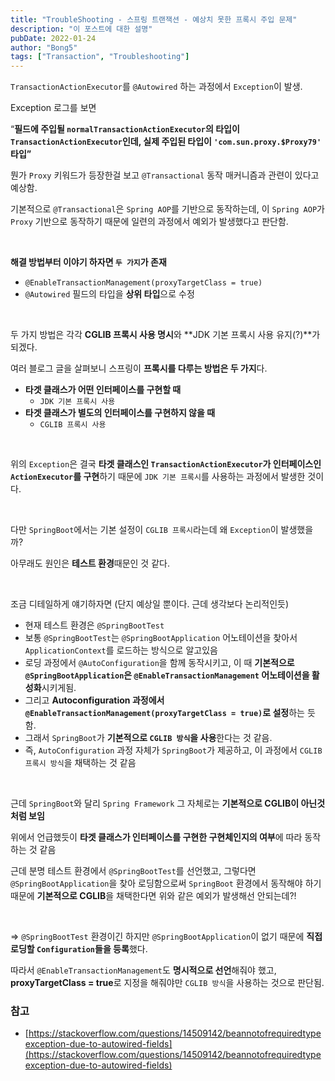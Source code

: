 ```yaml
---
title: "TroubleShooting - 스프링 트랜잭션 - 예상치 못한 프록시 주입 문제"
description: "이 포스트에 대한 설명"
pubDate: 2022-01-24
author: "Bong5"
tags: ["Transaction", "Troubleshooting"]
---
```

`TransactionActionExecutor`를 `@Autowired` 하는 과정에서 `Exception`이 발생.

<script src="https://gist.github.com/BongHoLee/cebaa2fb2803844539a3da1d10b73e71.js"></script>

Exception 로그를 보면

“**필드에 주입될 `normalTransactionActionExecutor`의 타입이 `TransactionActionExecutor`인데, 실제 주입된 타입이 `'com.sun.proxy.$Proxy79'` 타입”**

뭔가 `Proxy` 키워드가 등장한걸 보고 `@Transactional` 동작 매커니즘과 관련이 있다고 예상함.

기본적으로 `@Transactional`은 `Spring AOP`를 기반으로 동작하는데, 이 `Spring AOP`가 `Proxy` 기반으로 동작하기 때문에 일련의 과정에서 예외가 발생했다고 판단함.

<br>

**해결 방법부터 이야기 하자면 `두 가지`가 존재**

- `@EnableTransactionManagement(proxyTargetClass = true)`
- `@Autowired` 필드의 타입을 **상위 타입**으로 수정

<script src="https://gist.github.com/BongHoLee/96f575d305b46f95ccbaa6d458a58718.js"></script>

<br>

두 가지 방법은 각각 **CGLIB 프록시 사용 명시**와 **JDK 기본 프록시 사용 유지(?)**가 되겠다.

여러 블로그 글을 살펴보니 스프링이 **프록시를 다루는 방법은 두 가지**다.

- **타겟 클래스가 어떤 인터페이스를 구현할 때**
    - `JDK 기본 프록시 사용`
- **타겟 클래스가 별도의 인터페이스를 구현하지 않을 때**
    - `CGLIB 프록시 사용`

<br>

위의 `Exception`은 결국 **타겟 클래스인 `TransactionActionExecutor`가 인터페이스인 `ActionExecutor`를 구현**하기 때문에 `JDK 기본 프록시`를 사용하는 과정에서 발생한 것이다.

<br>

다만 `SpringBoot`에서는 기본 설정이 `CGLIB 프록시`라는데 왜 `Exception`이 발생했을까?

아무래도 원인은 **테스트 환경**때문인 것 같다.

<br>

조금 디테일하게 얘기하자면 (단지 예상일 뿐이다. 근데 생각보다 논리적인듯)

- 현재 테스트 환경은 `@SpringBootTest`
- 보통 `@SpringBootTest`는 `@SpringBootApplication` 어노테이션을 찾아서 `ApplicationContext`를 로드하는 방식으로 알고있음
- 로딩 과정에서 `@AutoConfiguration`을 함께 동작시키고, 이 때 **기본적으로 `@SpringBootApplication`은 `@EnableTransactionManagement` 어노테이션을 활성화**시키게됨.
- 그리고 **Autoconfiguration 과정에서 `@EnableTransactionManagement(proxyTargetClass = true)`로 설정**하는 듯 함.
- 그래서 `SpringBoot`가 **기본적으로 `CGLIB 방식`을 사용**한다는 것 같음.
- 즉, `AutoConfiguration` 과정 자체가 `SpringBoot`가 제공하고, 이 과정에서 `CGLIB 프록시 방식`을 채택하는 것 같음

<br>

근데 `SpringBoot`와 달리 `Spring Framework` 그 자체로는 **기본적으로 CGLIB이 아닌것 처럼 보임**

위에서 언급했듯이 **타겟 클래스가 인터페이스를 구현한 구현체인지의 여부**에 따라 동작하는 것 같음

근데 분명 테스트 환경에서 `@SpringBootTest`를 선언했고, 그렇다면 `@SpringBootApplication`을 찾아 로딩함으로써 `SpringBoot` 환경에서 동작해야 하기 때문에 **기본적으로 CGLIB**을 채택한다면 위와 같은 예외가 발생해선 안되는데?!

<br>

⇒ `@SpringBootTest` 환경이긴 하지만 `@SpringBootApplication`이 없기 때문에 **직접 로딩할 `Configuration`들을 등록**했다.

따라서 `@EnableTransactionManagement`도 **명시적으로 선언**해줘야 했고, **proxyTargetClass = true**로 지정을 해줘야만 `CGLIB 방식`을 사용하는 것으로 판단됨.

### 참고

- [https://stackoverflow.com/questions/14509142/beannotofrequiredtypeexception-due-to-autowired-fields](https://stackoverflow.com/questions/14509142/beannotofrequiredtypeexception-due-to-autowired-fields)